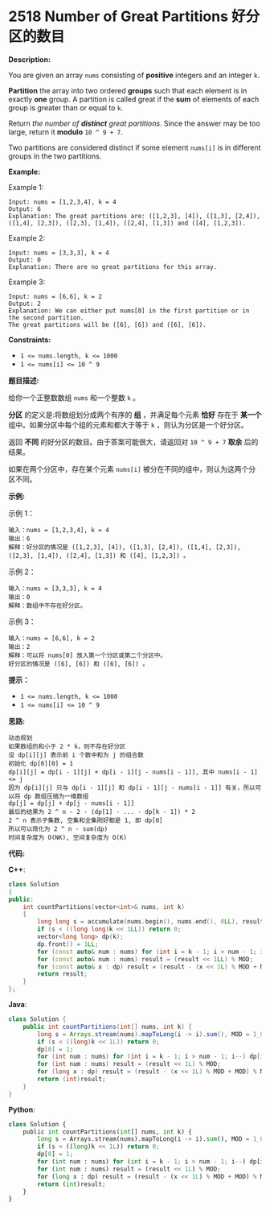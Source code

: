 # 2518 Number of Great Partitions 好分区的数目

__Description:__

You are given an array `nums` consisting of __positive__ integers and an integer `k`.

__Partition__ the array into two ordered __groups__ such that each element is in exactly __one__ group. A partition is called great if the __sum__ of elements of each group is greater than or equal to `k`.

Return _the number of __distinct__ great partitions_. Since the answer may be too large, return it __modulo__ `10 ^ 9 + 7`.

Two partitions are considered distinct if some element `nums[i]` is in different groups in the two partitions.

__Example:__

Example 1:

```text
Input: nums = [1,2,3,4], k = 4
Output: 6
Explanation: The great partitions are: ([1,2,3], [4]), ([1,3], [2,4]), ([1,4], [2,3]), ([2,3], [1,4]), ([2,4], [1,3]) and ([4], [1,2,3]).
```

Example 2:

```text
Input: nums = [3,3,3], k = 4
Output: 0
Explanation: There are no great partitions for this array.
```

Example 3:

```text
Input: nums = [6,6], k = 2
Output: 2
Explanation: We can either put nums[0] in the first partition or in the second partition.
The great partitions will be ([6], [6]) and ([6], [6]).
```

__Constraints:__

- `1 <= nums.length, k <= 1000`
- `1 <= nums[i] <= 10 ^ 9`

__题目描述:__

给你一个正整数数组 `nums` 和一个整数 `k` 。

__分区__ 的定义是:将数组划分成两个有序的 __组__ ，并满足每个元素 __恰好__ 存在于 __某一个__ 组中。如果分区中每个组的元素和都大于等于 `k` ，则认为分区是一个好分区。

返回 __不同__ 的好分区的数目。由于答案可能很大，请返回对 `10 ^ 9 + 7` __取余__ 后的结果。

如果在两个分区中，存在某个元素 `nums[i]` 被分在不同的组中，则认为这两个分区不同。

__示例:__

示例 1：

```text
输入：nums = [1,2,3,4], k = 4
输出：6
解释：好分区的情况是 ([1,2,3], [4]), ([1,3], [2,4]), ([1,4], [2,3]), ([2,3], [1,4]), ([2,4], [1,3]) 和 ([4], [1,2,3]) 。
```

示例 2：

```text
输入：nums = [3,3,3], k = 4
输出：0
解释：数组中不存在好分区。
```

示例 3：

```text
输入：nums = [6,6], k = 2
输出：2
解释：可以将 nums[0] 放入第一个分区或第二个分区中。
好分区的情况是 ([6], [6]) 和 ([6], [6]) 。
```

__提示：__

- `1 <= nums.length, k <= 1000`
- `1 <= nums[i] <= 10 ^ 9`

__思路:__

```text
动态规划
如果数组的和小于 2 * k，则不存在好分区
设 dp[i][j] 表示前 i 个数中和为 j 的组合数
初始化 dp[0][0] = 1
dp[i][j] = dp[i - 1][j] + dp[i - 1][j - nums[i - 1]], 其中 nums[i - 1] <= j
因为 dp[i][j] 只与 dp[i - 1][j] 和 dp[i - 1][j - nums[i - 1]] 有关，所以可以将 dp 数组压缩为一维数组
dp[j] = dp[j] + dp[j - nums[i - 1]]
最后的结果为 2 ^ n - 2 - (dp[1] - ... - dp[k - 1]) * 2
2 ^ n 表示子集数, 空集和全集刚好都是 1, 即 dp[0]
所以可以简化为 2 ^ n - sum(dp)
时间复杂度为 O(NK), 空间复杂度为 O(K)
```

__代码:__

__C++__:

```C++
class Solution 
{
public:
    int countPartitions(vector<int>& nums, int k) 
    {
        long long s = accumulate(nums.begin(), nums.end(), 0LL), result = 1LL, MOD = 1e9 + 7;
        if (s < ((long long)k << 1LL)) return 0;
        vector<long long> dp(k);
        dp.front() = 1LL;
        for (const auto& num : nums) for (int i = k - 1; i > num - 1; i--) dp[i] = (dp[i] + dp[i - num]) % MOD;
        for (const auto& num : nums) result = (result << 1LL) % MOD;
        for (const auto& x : dp) result = (result - (x << 1L) % MOD + MOD) % MOD;
        return result;
    }
};
```

__Java__:

```Java
class Solution {
    public int countPartitions(int[] nums, int k) {
        long s = Arrays.stream(nums).mapToLong(i -> i).sum(), MOD = 1_000_000_007, dp[] = new long[k], result = 1L;
        if (s < ((long)k << 1L)) return 0;
        dp[0] = 1;
        for (int num : nums) for (int i = k - 1; i > num - 1; i--) dp[i] = (dp[i] + dp[i - num]) % MOD;
        for (int num : nums) result = (result << 1L) % MOD;
        for (long x : dp) result = (result - (x << 1L) % MOD + MOD) % MOD;
        return (int)result;
    }
}
```

__Python__:

```Python
class Solution {
    public int countPartitions(int[] nums, int k) {
        long s = Arrays.stream(nums).mapToLong(i -> i).sum(), MOD = 1_000_000_007, dp[] = new long[k], result = 1L;
        if (s < ((long)k << 1L)) return 0;
        dp[0] = 1;
        for (int num : nums) for (int i = k - 1; i > num - 1; i--) dp[i] = (dp[i] + dp[i - num]) % MOD;
        for (int num : nums) result = (result << 1L) % MOD;
        for (long x : dp) result = (result - (x << 1L) % MOD + MOD) % MOD;
        return (int)result;
    }
}
```
